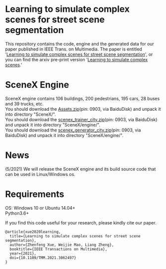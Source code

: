 # Learning to simulate complex scenes for street scene segmentation
This repository contains the code, engine and the generated data for our paper published in IEEE Trans. on Multimedia.
The paper is entitled '[Learning to simulate complex scenes for street scene segmentation](https://ieeexplore.ieee.org/document/9366432)', or you can find the arxiv pre-print version '[Learning to simulate complex scenes](https://arxiv.org/abs/2006.14611v1).'<br>


# SceneX Engine
SceneX engine contains 106 buildings, 200 pedestrians, 195 cars, 28 buses and 39 trucks, etc.<br>
You should download the [Assets.zip](https://pan.baidu.com/s/1L-oVRKvK8FOaJzUKtZJwfw)(pin: 0903, via BaiduDisk) and unpack it into directory "SceneX/".<br>
You should download the [scenex_trainer_city.zip](https://pan.baidu.com/s/1xWvE3ZoRs9zydemj49rFXw)(pin: 0903, via BaiduDisk) and unpack it into directory "SceneX/engine/".<br>
You should download the [scenex_generator_city.zip](https://pan.baidu.com/s/1NaY8898ItAxS_3YOXRwAYQ)(pin: 0903, via BaiduDisk) and unpack it into directory "SceneX/engine/".<br>

# News
(5/2021) We will release the SceneX engine and its build source code that can be used in Linux/Windows os.<br>

# Requirements
OS: Windows 10 or Ubuntu 14.04+ <br>
Python3.6+ <br>

If you find this code useful for your research, please kindly cite our paper.<br>

```
@article{xue2020learning,
  title={Learning to simulate complex scenes for street scene segmentation},
  author={Zhenfeng Xue, Weijie Mao, Liang Zheng},
  booktitle={IEEE Transactions on Multimedia},
  year={2021},
  doi={10.1109/TMM.2021.3062497}
}
````
